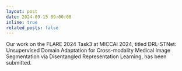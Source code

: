 ```yaml
---
layout: post
date: 2024-09-15 09:00:00
inline: true
related_posts: false
---
```


Our work on the FLARE 2024 Task3 at MICCAI 2024, titled DRL-STNet: Unsupervised Domain Adaptation for Cross-modality Medical Image Segmentation via Disentangled Representation Learning, has been submitted.

